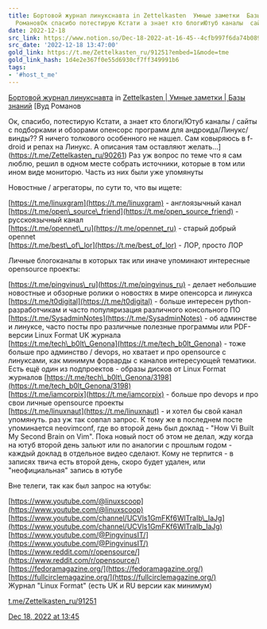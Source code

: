 ```yaml
---
title: Бортовой журнал линукснавта in Zettelkasten  Умные заметки  Базы знанийВуд
  РомановОк спасибо потестирую Кстати а знает кто блогиЮтуб каналы  сайты с п
date: 2022-12-18
src_link: https://www.notion.so/Dec-18-2022-at-16-45--4cfb997f6da74b0898aee5b0164be8b3
src_date: '2022-12-18 13:47:00'
gold_link: https://t.me/Zettelkasten_ru/91251?embed=1&mode=tme
gold_link_hash: 1d4e2e367f0e55d6930cf7ff349991b6
tags:
- '#host_t_me'
---
```





[Бортовой журнал линукснавта](https://t.me/linuxnaut) in [Zettelkasten | Умные заметки | Базы знаний](https://t.me/Zettelkasten_ru)
[Вуд Романов

Ок, спасибо, потестирую Кстати, а знает кто блоги/Ютуб каналы / сайты с подборками и обзорами опенсорс программ для андроида/Линукс/винды?? Я ничего толкового особенного не нашел. Сам ковыряюсь в f-droid и репах на Линукс. А описания там оставляют желать…](https://t.me/Zettelkasten_ru/90261)
Раз уж вопрос по теме что я сам люблю, решил в одном месте собрать источники, которые в том или ином виде мониторю. Часть из них были уже упомянуты  
  
Новостные / агрегаторы, по сути то, что вы ищете:  
  
[https://t.me/linuxgram](https://t.me/linuxgram) - англоязычный канал  
[https://t.me/open\_source\_friend](https://t.me/open_source_friend) - русскоязычный канал  
[https://t.me/opennet\_ru](https://t.me/opennet_ru) - старый добрый opennet  
[https://t.me/best\_of\_lor](https://t.me/best_of_lor) - ЛОР, просто ЛОР  
  
Личные блогоканалы в которых так или иначе упоминают интересные opensource проекты:  
  
[https://t.me/pingvinus\_ru](https://t.me/pingvinus_ru) - делает небольшие новостные и обзорные ролики о новостях в мире опенсорса и линукса  
[https://t.me/t0digital](https://t.me/t0digital) - больше интересен python-разработчикам и часто популяризация различного консольного ПО  
[https://t.me/SysadminNotes](https://t.me/SysadminNotes) - об админстве и линуксе, часто посты про различные полезные программы или PDF-версии Linux Format UK журнала  
[https://t.me/tech\_b0lt\_Genona](https://t.me/tech_b0lt_Genona) - тоже больше про админство / devops, но хватает и про opensource с линуксами, как минимум форварды с каналов интересующей тематики. Есть ещё один из подпроектов - образы дисков от Linux Format журналов [https://t.me/tech\_b0lt\_Genona/3198](https://t.me/tech_b0lt_Genona/3198)  
[https://t.me/iamcorpix](https://t.me/iamcorpix) - больше про devops и про свои личные opensource проекты  
[https://t.me/linuxnaut](https://t.me/linuxnaut) - и хотел бы свой канал упомянуть. раз уж так совпал запрос. К тому же в последнем посте упоминается neovimconf, где во второй день был доклад - "How Vi Built My Second Brain on Vim". Пока новый пост об этом не делал, жду когда на ютуб второй день зальют или по аналогии с прошлым годом - каждый доклад в отдельное видео сделают. Кому не терпится - в записях твича есть второй день, скоро будет удален, или "неофициальная" запись в ютубе  
  
Вне телеги, так как был запрос на ютубы:  
  
[https://www.youtube.com/@linuxscoop](https://www.youtube.com/@linuxscoop)  
[https://www.youtube.com/channel/UCVls1GmFKf6WlTraIb\_IaJg](https://www.youtube.com/channel/UCVls1GmFKf6WlTraIb_IaJg)  
[https://www.youtube.com/@PingvinusIT/](https://www.youtube.com/@PingvinusIT/)  
[https://www.reddit.com/r/opensource/](https://www.reddit.com/r/opensource/)  
[https://fedoramagazine.org/](https://fedoramagazine.org/)  
[https://fullcirclemagazine.org/](https://fullcirclemagazine.org/)  
Журнал "Linux Format" (есть UK и RU версии как минимум)

[t.me/Zettelkasten\_ru/91251](https://t.me/Zettelkasten_ru/91251)

[Dec 18, 2022 at 13:45](https://t.me/Zettelkasten_ru/91251)